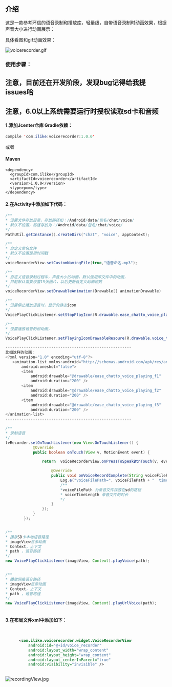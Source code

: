 
## 介绍

这是一款参考环信的语音录制和播放库，轻量级，自带语音录制时动画效果，根据声音大小进行动画展示：
 
具体看图和gif动画效果：

![voicerecorder.gif](https://github.com/wangshanhai/VoiceRecorder/blob/master/image/voicerecorder2.gif)



### **使用步骤：**

## **注意，目前还在开发阶段，发现bug记得给我提issues哈**
## **注意，6.0以上系统需要运行时授权读取sd卡和音频**

#### 1.添加Jcenter仓库 Gradle依赖：
```java
compile 'com.ilike:voicerecorder:1.0.0'
```
或者

#### Maven
```
<dependency>
  <groupId>com.ilike</groupId>
  <artifactId>voicerecorder</artifactId>
  <version>1.0.0</version>
  <type>pom</type>
</dependency>
```
#### 2.在Activity中添加如下代码：

```java
/**
* 设置文件存放目录，存放路径如：/Android/data/包名/chat/voice/
* 默认不设置，路径存放为：/Android/data/包名/chat/voice/
*/
PathUtil.getInstance().createDirs("chat", "voice", appContext);


```



```java
/**
* 自定义命名文件
* 默认不设置是用时间戳
*/
voiceRecorderView.setCustomNamingFile(true,"语音命名.mp3");

```

```java
/**
* 自定义语音录制过程中，声音大小的动画，默认使用库文件中的动画，
* 目前默认需要设置15张图片，以后更新自定义动画帧数
*/
voiceRecorderView.setDrawableAnimation(Drawable[] animationDrawable)

```

```java
/**
* 设置停止播放语音时，显示的静态icon
*/
VoicePlayClickListener.setStopPlayIcon(R.drawable.ease_chatto_voice_playing)

```

```java
/**
* 设置播放语音的帧动画，
*/
VoicePlayClickListener.setPlayingIconDrawableResoure(R.drawable.voice_to_icon)

-------------------------------------------------------
比如这样的动画:
<?xml version="1.0" encoding="utf-8"?>
   <animation-list xmlns:android="http://schemas.android.com/apk/res/android"
       android:oneshot="false">
       <item
           android:drawable="@drawable/ease_chatto_voice_playing_f1"
           android:duration="200" />
       <item
           android:drawable="@drawable/ease_chatto_voice_playing_f2"
           android:duration="200" />
       <item
           android:drawable="@drawable/ease_chatto_voice_playing_f3"
           android:duration="200" />
</animation-list>
-------------------------------------------------------

```


```java
/**
* 录制语音
*/
tvRecorder.setOnTouchListener(new View.OnTouchListener() {
            @Override
            public boolean onTouch(View v, MotionEvent event) {

                return  voiceRecorderView.onPressToSpeakBtnTouch(v, event, new VoiceRecorderView.EaseVoiceRecorderCallback() {

                    @Override
                    public void onVoiceRecordComplete(String voiceFilePath, int voiceTimeLength) {
                        Log.e("voiceFilePath=", voiceFilePath + "  time = " + voiceTimeLength);
                        /**
                        *voiceFilePath 为录音文件存放在sd的路径
                        * voiceTimeLength 录音文件的时长
                        */
                    }
                });
            }
        });

```

```java

/**
* 播放SD卡本地语音路径
* imageView显示动画
* Context，上下文
* path ，语音路径
*/
new VoicePlayClickListener(imageView, Context).playVoice(path);


/**
* 播放网络语音路径
* imageView显示动画
* Context，上下文
* path ，语音路径
*/
new VoicePlayClickListener(imageView, Context).playUrlVoice(path);



```

#### 3.在布局文件xml中添加如下：
 
  ```xml
    
    
        <com.ilike.voicerecorder.widget.VoiceRecorderView
            android:id="@+id/voice_recorder"
            android:layout_width="wrap_content"
            android:layout_height="wrap_content"
            android:layout_centerInParent="true"
            android:visibility="invisible" />
    
  ```
![recordingView.jpg](https://github.com/wangshanhai/VoiceRecorder/blob/master/image/recordingView.jpg)



